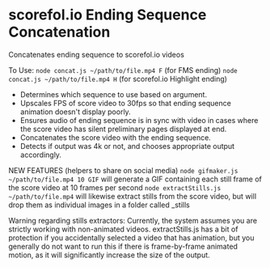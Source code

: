 # scorefol.io Ending Sequence Concatenation
Concatenates ending sequence to scorefol.io videos

To Use:
`node concat.js ~/path/to/file.mp4 F` (for FMS ending)
`node concat.js ~/path/to/file.mp4 H` (for scorefol.io Highlight ending)

- Determines which sequence to use based on argument.
- Upscales FPS of score video to 30fps so that ending sequence animation doesn't display poorly.
- Ensures audio of ending sequence is in sync with video in cases where the score video has silent preliminary pages displayed at end.
- Concatenates the score video with the ending sequence.
- Detects if output was 4k or not, and chooses appropriate output accordingly.

NEW FEATURES (helpers to share on social media)
`node gifmaker.js ~/path/to/file.mp4 10 GIF` will generate a GIF containing each still frame of the score video at 10 frames per second
`node extractStills.js ~/path/to/file.mp4` will likewise extract stills from the score video, but will drop them as individual images in a folder called _stills

Warning regarding stills extractors: Currently, the system assumes you are strictly working with non-animated videos. extractStills.js has a bit of protection if you accidentally selected a video that has animation, but you generally do not want to run this if there is frame-by-frame animated motion, as it will significantly increase the size of the output.